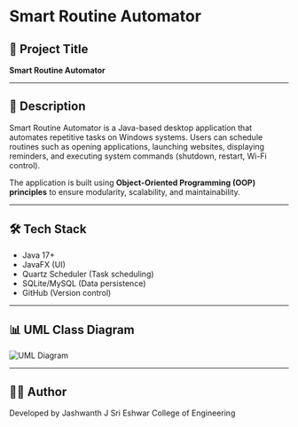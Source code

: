 # Smart Routine Automator

## 📌 Project Title
**Smart Routine Automator**

---

## 📖 Description
Smart Routine Automator is a Java-based desktop application that automates repetitive tasks on Windows systems. Users can schedule routines such as opening applications, launching websites, displaying reminders, and executing system commands (shutdown, restart, Wi-Fi control).  

The application is built using **Object-Oriented Programming (OOP) principles** to ensure modularity, scalability, and maintainability.

---

## 🛠️ Tech Stack
- Java 17+  
- JavaFX (UI)  
- Quartz Scheduler (Task scheduling)  
- SQLite/MySQL (Data persistence)  
- GitHub (Version control)

---

## 📊 UML Class Diagram
![UML Diagram](./docs/SmartRoutine_UML.png)

---
## 👨‍💻 Author
Developed by Jashwanth J
Sri Eshwar College of Engineering
